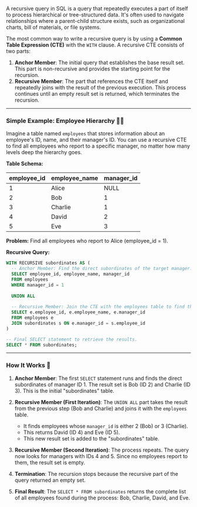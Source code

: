 A recursive query in SQL is a query that repeatedly executes a part of itself to process hierarchical or tree-structured data. It's often used to navigate relationships where a parent-child structure exists, such as organizational charts, bill of materials, or file systems.

The most common way to write a recursive query is by using a **Common Table Expression (CTE)** with the `WITH` clause. A recursive CTE consists of two parts:

1.  **Anchor Member**: The initial query that establishes the base result set. This part is non-recursive and provides the starting point for the recursion.
2.  **Recursive Member**: The part that references the CTE itself and repeatedly joins with the result of the previous execution. This process continues until an empty result set is returned, which terminates the recursion.

-----

### Simple Example: Employee Hierarchy 🧑‍💼

Imagine a table named `employees` that stores information about an employee's ID, name, and their manager's ID. You can use a recursive CTE to find all employees who report to a specific manager, no matter how many levels deep the hierarchy goes.

**Table Schema:**

| employee\_id | employee\_name | manager\_id |
| :---------- | :------------ | :--------- |
| 1           | Alice         | NULL       |
| 2           | Bob           | 1          |
| 3           | Charlie       | 1          |
| 4           | David         | 2          |
| 5           | Eve           | 3          |

**Problem:** Find all employees who report to Alice (employee\_id = 1).

**Recursive Query:**

```sql
WITH RECURSIVE subordinates AS (
  -- Anchor Member: Find the direct subordinates of the target manager.
  SELECT employee_id, employee_name, manager_id
  FROM employees
  WHERE manager_id = 1
  
  UNION ALL
  
  -- Recursive Member: Join the CTE with the employees table to find the next level of subordinates.
  SELECT e.employee_id, e.employee_name, e.manager_id
  FROM employees e
  JOIN subordinates s ON e.manager_id = s.employee_id
)

-- Final SELECT statement to retrieve the results.
SELECT * FROM subordinates;
```

-----

### How It Works 🤯

1.  **Anchor Member**: The first `SELECT` statement runs and finds the direct subordinates of manager ID 1. The result set is Bob (ID 2) and Charlie (ID 3). This is the initial "subordinates" table.

2.  **Recursive Member (First Iteration)**: The `UNION ALL` part takes the result from the previous step (Bob and Charlie) and joins it with the `employees` table.

      * It finds employees whose `manager_id` is either 2 (Bob) or 3 (Charlie).
      * This returns David (ID 4) and Eve (ID 5).
      * This new result set is added to the "subordinates" table.

3.  **Recursive Member (Second Iteration)**: The process repeats. The query now looks for managers with IDs 4 and 5. Since no employees report to them, the result set is empty.

4.  **Termination**: The recursion stops because the recursive part of the query returned an empty set.

5.  **Final Result**: The `SELECT * FROM subordinates` returns the complete list of all employees found during the process: Bob, Charlie, David, and Eve.